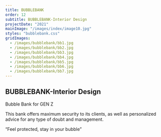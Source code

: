 ```yaml
---
title: BUBBLEBANK
order: 12
subtitle: BUBBLEBANK-Interior Design
projectDate: "2021"
mainImage: "/images/index/image10.jpg"
styles: "bubblebank.css"
gridImages:
  - /images/bubblebank/bb1.jpg
  - /images/bubblebank/bb2.jpg
  - /images/bubblebank/bb3.jpg
  - /images/bubblebank/bb4.jpg
  - /images/bubblebank/bb5.jpg
  - /images/bubblebank/bb6.jpg
  - /images/bubblebank/bb7.jpg
---
```

<section class="section">
    <div class="details-container">
        <h1 class="title">BUBBLEBANK-Interior Design</h1>
        <p class="description">Bubble Bank for GEN Z</p>
        <p class="description">This bank offers maximum security to its clients, as well as personalized advice for any type of doubt and management.</p>
        <p class="description" >“Feel protected, stay in your bubble”</p>
    </div>
    <div class="grid container">
        <div class="image-container">
            <img class="img" src="/images/bubblebank/bb1.jpg" alt="">
        </div>
        <div class="image-container">
            <img class="img" src="/images/bubblebank/bb2.jpg" alt="">
        </div>
        <div class="image-container">
            <img class="img" src="/images/bubblebank/bb3.jpg" alt="">
        </div>
        <div class="image-container">
            <img class="img" src="/images/bubblebank/bb4.jpg" alt="">
        </div>
        <div class="image-container">
            <img class="img" src="/images/bubblebank/bb5.jpg" alt="">
        </div>
        <div class="image-container">
            <img class="img" src="/images/bubblebank/bb6.jpg" alt="">
        </div>
    </div>
</section>